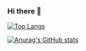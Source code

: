 ### Hi there 👋

<!--
**Lwmeek/Lwmeek** is a ✨ _special_ ✨ repository because its `README.md` (this file) appears on your GitHub profile.

Here are some ideas to get you started:

- 🔭 I’m currently working on ...
- 🌱 I’m currently learning ...
- 👯 I’m looking to collaborate on ...
- 🤔 I’m looking for help with ...
- 💬 Ask me about ...
- 📫 How to reach me: ...
- 😄 Pronouns: ...
- ⚡ Fun fact: ...
-->
[![Top Langs](https://github-readme-stats.vercel.app/api/top-langs/?username=Lwmeek&layout=compact)](https://github.com/Lwmeek/github-readme-stats)

[![Anurag's GitHub stats](https://github-readme-stats.vercel.app/api?username=Lwmeek)](https://github.com/Lwmeek/github-readme-stats)
